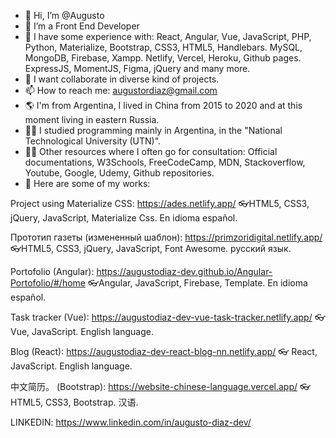 - 👋 Hi, I’m @Augusto
- 👀 I’m a Front End Developer
- 🌱 I have some experience with: React, Angular, Vue, JavaScript, PHP, Python, Materialize, Bootstrap, CSS3, HTML5, Handlebars. MySQL, MongoDB, Firebase, Xampp. Netlify, Vercel, Heroku, Github pages. ExpressJS, MomentJS, Figma, jQuery and many more.
- 💞️ I want collaborate in diverse kind of projects.
- 📫 How to reach me: augustordiaz@gmail.com
- 🌎 I'm from Argentina, I lived in China from 2015 to 2020 and at this moment living in eastern Russia.
- 🐱‍👤 I studied programming mainly in Argentina, in the "National Technological University (UTN)".
- 🐱‍👤 Other resources where I often go for consultation: Official documentations, W3Schools, FreeCodeCamp, MDN, Stackoverflow, Youtube, Google, Udemy, Github repositories.
- 👀 Here are some of my works: 

Project using Materialize CSS: 
https://ades.netlify.app/
👓HTML5, CSS3, jQuery, JavaScript, Materialize Css. En idioma español.

Прототип газеты (измененный шаблон):
https://primzoridigital.netlify.app/
👓HTML5, CSS3, jQuery, JavaScript, Font Awesome. русский язык.

Portofolio (Angular):
https://augustodiaz-dev.github.io/Angular-Portofolio/#/home
👓Angular, JavaScript, Firebase, Template. En idioma español.

Task tracker (Vue):
https://augustodiaz-dev-vue-task-tracker.netlify.app/
👓 Vue, JavaScript. English language.

Blog (React): 
https://augustodiaz-dev-react-blog-nn.netlify.app/
👓 React, JavaScript. English language.

中文简历。 (Bootstrap): 
https://website-chinese-language.vercel.app/
👓 HTML5, CSS3, Bootstrap. 汉语. 

LINKEDIN: https://www.linkedin.com/in/augusto-diaz-dev/


